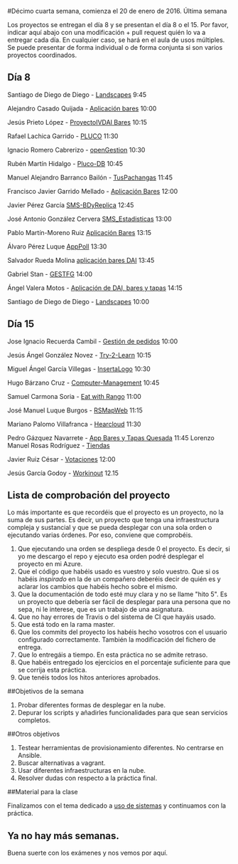 #Décimo cuarta semana, comienza el 20 de enero de 2016. Última semana

Los proyectos se entregan el día 8 y se presentan el día 8 o el 15. Por favor, indicar aquí abajo con una modificación + pull request quién lo va a entregar cada día. En cualquier caso, se hará en el aula de usos múltiples. Se puede presentar de forma individual o de forma conjunta si son varios proyectos coordinados.

## Día 8


Santiago de Diego de Diego -
[Landscapes](https://github.com/santidediego/Landscapes) 9:45

Alejandro Casado Quijada -
[Aplicación bares](https://github.com/acasadoquijada/IV) 10:00

Jesús Prieto López -
[ProyectoIVDAI Bares](https://github.com/JesGor/Proyecto-IV-DAI) 10:15

Rafael Lachica Garrido -
[PLUCO](https://github.com/rafaellg8/IV-PLUCO-RLG) 11:30

Ignacio Romero Cabrerizo -
[openGestion](https://github.com/nachobit/IV_PR_OpenOrder) 10:30

Rubén Martín Hidalgo -
[Pluco-DB](https://github.com/romilgildo/IV-PLUCO-RMH) 10:45

Manuel Alejandro Barranco Bailón -
[TusPachangas](https://github.com/mabarrbai/TusPachangas) 11:45

Francisco Javier Garrido Mellado -
[Aplicación Bares](https://github.com/javiergarridomellado/DAI) 12:00

Javier Pérez García
[SMS-BDyReplica](https://github.com/neon520/SMS-BDyReplica) 12:45

José Antonio González Cervera
[SMS_Estadisticas](https://github.com/JA-Gonz/SMS_Estadisticas) 13:00

Pablo Martín-Moreno Ruiz
[Aplicación Bares](https://github.com/pmmre/Bares) 13:15

Álvaro Pérez Luque [AppPoll](https://github.com/alvaro-gr/proyecto-IV) 13:30

Salvador Rueda Molina [aplicación bares DAI](https://github.com/srmf9/Proyecto-IV)  13:45

Gabriel Stan - [GESTFG](https://github.com/gabriel-stan/gestion-tfg) 14:00

Ángel Valera Motos -
[Aplicación de DAI, bares y tapas](https://github.com/AngelValera/bares-y-tapas-DAI) 14:15

Santiago de Diego de Diego -
[Landscapes](https://github.com/santidediego/Landscapes) 10:00

## Día 15


Jose Ignacio Recuerda Cambil -
[Gestión de pedidos](https://github.com/ignaciorecuerda/gestionpedidos_django) 10:00

Jesús Ángel González Novez -
[Try-2-Learn](https://github.com/jesusgn90/Try-2-Learn) 10:15

Miguel Ángel García Villegas -
[InsertaLogo](https://github.com/magvugr/InsertaLogo) 10:30

Hugo Bárzano Cruz -
[Computer-Management](https://github.com/hugobarzano/osl-computer-management) 10:45

Samuel Carmona Soria -
[Eat with Rango](https://github.com/Samuc/Eat-with-Rango) 11:00

José Manuel Luque Burgos -
[RSMapWeb](https://github.com/luqueburgosjm/RSMapWeb) 11:15

Mariano Palomo Villafranca -
[Hearcloud](https://github.com/mpvillafranca/hear-cloud) 11:30

Pedro Gázquez Navarrete - 
[App Bares y Tapas Quesada](https://github.com/pedrogazquez/appBares) 11:45
Lorenzo Manuel Rosas Rodríguez - [Tiendas](https://github.com/lorenmanu/Tiendas)

Javier Ruiz César - [Votaciones](https://github.com/javiexfiliana7/submodulo-javi) 12:00

Jesús García Godoy - [Workinout](https://github.com/jesmorc/Workinout.git) 12.15

## Lista de comprobación del proyecto

Lo más importante es que recordéis que el proyecto es un proyecto, no la suma de sus partes. Es decir, un proyecto que tenga una infraestructura compleja y sustancial y que se pueda desplegar con una sola orden o ejecutando varias órdenes. Por eso, conviene que comprobéis.

1. Que ejecutando una orden se despliega desde 0 el proyecto. Es decir, si yo me descargo el repo y ejecuto esa orden podré desplegar el proyecto en mi Azure.
2. Que el código que habéis usado es vuestro y solo vuestro. Que si os habéis *inspirado* en la de un compañero deberéis decir de quién es y aclarar los cambios que habéis hecho sobre el mismo.
3. Que la documentación de todo esté muy clara y no se llame "hito 5". Es un proyecto que debería ser fácil de desplegar para una persona que no sepa, ni le interese, que es un trabajo de una asignatura.
4. Que no hay errores de Travis o del sistema de CI que hayáis usado.
5. Que está todo en la rama master.
6. Que los commits del proyecto los habéis hecho vosotros con el usuario configurado correctamente. También la modificación del fichero de entrega.
7. Que lo entregáis a tiempo. En esta práctica no se admite retraso.
8. Que habéis entregado los ejercicios en el porcentaje suficiente para que se corrija esta práctica.
9. Que tenéis todos los hitos anteriores aprobados.


##Objetivos de la semana

1. Probar diferentes formas de desplegar en la nube.
2. Depurar los scripts y añadirles funcionalidades para que sean servicios completos.

##Otros objetivos

1. Testear herramientas de provisionamiento diferentes. No centrarse en Ansible.
2. Buscar alternativas a vagrant.
3. Usar diferentes infraestructuras en la nube.
4. Resolver dudas con respecto a la práctica final.

##Material para la clase

Finalizamos con el tema dedicado a [uso de sistemas](http://jj.github.io/IV/documentos/temas/Uso_de_sistemas) y continuamos con la práctica.


## Ya no hay más semanas.

Buena suerte con los exámenes y nos vemos por aquí.

